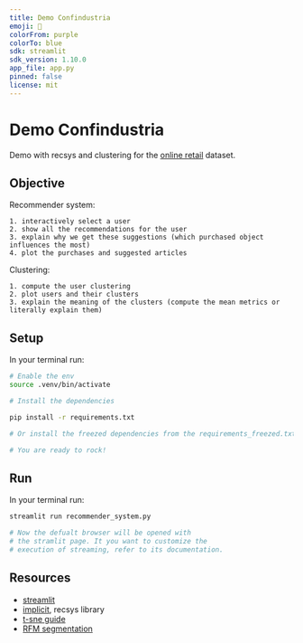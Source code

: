 ```yaml
---
title: Demo Confindustria
emoji: 🐨
colorFrom: purple
colorTo: blue
sdk: streamlit
sdk_version: 1.10.0
app_file: app.py
pinned: false
license: mit
---
```



# Demo Confindustria

Demo with recsys and clustering for the [online retail](https://www.kaggle.com/datasets/vijayuv/onlineretail?select=OnlineRetail.csv) dataset.

## Objective

Recommender system:

    1. interactively select a user
    2. show all the recommendations for the user
    3. explain why we get these suggestions (which purchased object influences the most)
    4. plot the purchases and suggested articles 
    
Clustering:
    
    1. compute the user clustering
    2. plot users and their clusters
    3. explain the meaning of the clusters (compute the mean metrics or literally explain them)

## Setup

In your terminal run:

```bash
# Enable the env
source .venv/bin/activate

# Install the dependencies

pip install -r requirements.txt

# Or install the freezed dependencies from the requirements_freezed.txt

# You are ready to rock!
```

## Run

In your terminal run:

```bash
streamlit run recommender_system.py

# Now the defualt browser will be opened with 
# the stramlit page. It you want to customize the
# execution of streaming, refer to its documentation.
```

## Resources

- [streamlit](https://streamlit.io/)
- [implicit](https://github.com/benfred/implicit), recsys library
- [t-sne guide](https://distill.pub/2016/misread-tsne/)
- [RFM segmentation](https://www.omniconvert.com/blog/rfm-score/)
